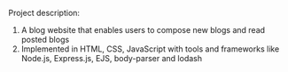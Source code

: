 Project description:

1. A blog website that enables users to compose new blogs and read posted blogs
2. Implemented in HTML, CSS, JavaScript with tools and frameworks like Node.js, Express.js, EJS, body-parser and lodash
